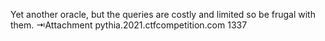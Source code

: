 Yet another oracle, but the queries are costly and limited so be frugal with them.
⇥Attachment
pythia.2021.ctfcompetition.com 1337
